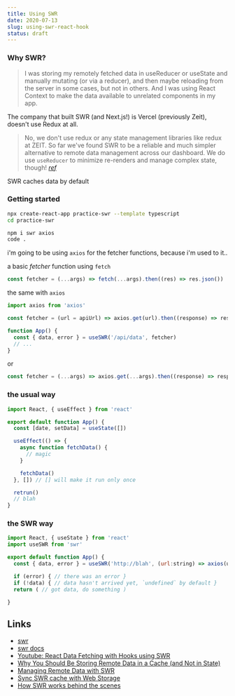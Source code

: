 ```yaml
---
title: Using SWR
date: 2020-07-13
slug: using-swr-react-hook
status: draft
---
```


### Why SWR?

> I was storing my remotely fetched data in useReducer or useState and manually mutating (or via a reducer), and then maybe reloading from the server in some cases, but not in others. And I was using React Context to make the data available to unrelated components in my app.

The company that built SWR (and Next.js!) is Vercel (previously Zeit), doesn't use Redux at all.

> No, we don't use redux or any state management libraries like redux at ZEIT. So far we've found SWR to be a reliable and much simpler alternative to remote data management across our dashboard.
> We do use `useReducer` to minimize re-renders and manage complex state, though!
> <cite>[ref](https://github.com/vercel/swr/issues/315#issuecomment-606172104)</cite>

SWR caches data by default

### Getting started

```bash
npx create-react-app practice-swr --template typescript
cd practice-swr

npm i swr axios
code .
```

i'm going to be using `axios` for the fetcher functions, because i'm used to it..

a basic _fetcher_ function using `fetch`

```js
const fetcher = (...args) => fetch(...args).then((res) => res.json())
```

the same with `axios`

```js
import axios from 'axios'

const fetcher = (url = apiUrl) => axios.get(url).then((response) => response.data)

function App() {
  const { data, error } = useSWR('/api/data', fetcher)
  // ...
}
```

or

```js
const fetcher = (...args) => axios.get(...args).then((response) => response.data)
```

### the usual way

```js
import React, { useEffect } from 'react'

export default function App() {
  const [date, setData] = useState([])

  useEffect(() => {
    async function fetchData() {
      // magic
    }

    fetchData()
  }, []) // [] will make it run only once

  retrun()
  // blah
}
```

### the SWR way

```js
import React, { useState } from 'react'
import useSWR from 'swr'

export default function App() {
  const { data, error } = useSWR('http://blah', (url:string) => axios(url).then(response) => response.data )

  if (error) { // there was an error }
  if (!data) { // data hasn't arrived yet, `undefined` by default }
  return ( // got data, do something )

}

```

## Links

- [swr](https://github.com/vercel/swr)
- [swr docs](https://swr.vercel.app/getting-started)
- [Youtube: React Data Fetching with Hooks using SWR](https://www.youtube.com/watch?v=oWVW8IqpQ-A)
- [Why You Should Be Storing Remote Data in a Cache (and Not in State)](https://medium.com/better-programming/why-you-should-be-separating-your-server-cache-from-your-ui-state-1585a9ae8336)
- [Managing Remote Data with SWR](https://dev.to/juliang/managing-remote-data-with-swr-7cf)
- [Sync SWR cache with Web Storage](https://sergiodxa.com/articles/swr/storage-sync/)
- [How SWR works behind the scenes](https://dev.to/juliang/how-swr-works-4lkb)
